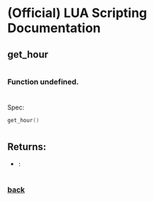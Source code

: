 
# (Official) LUA Scripting Documentation

## get_hour
#
### Function undefined.
#
Spec:
```lua
get_hour()
```
#
## Returns:
- `:` 
#
### [back](../other)

